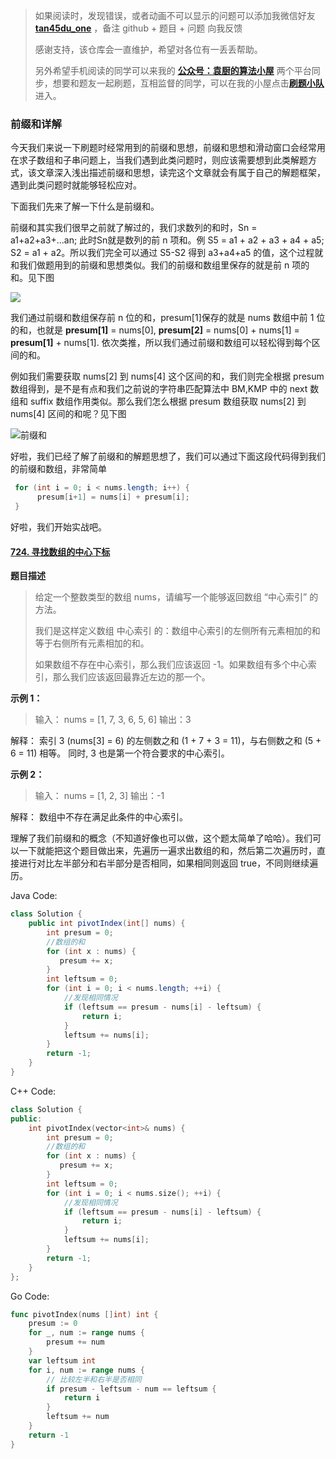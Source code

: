 > 如果阅读时，发现错误，或者动画不可以显示的问题可以添加我微信好友  **[tan45du_one](https://raw.githubusercontent.com/tan45du/tan45du.github.io/master/个人微信.15egrcgqd94w.jpg)** ，备注  github  + 题目 + 问题  向我反馈
>
> 感谢支持，该仓库会一直维护，希望对各位有一丢丢帮助。
>
> 另外希望手机阅读的同学可以来我的 <u>[**公众号：袁厨的算法小屋**](https://raw.githubusercontent.com/tan45du/test/master/微信图片_20210320152235.2pthdebvh1c0.png)</u> 两个平台同步，想要和题友一起刷题，互相监督的同学，可以在我的小屋点击<u>[**刷题小队**](https://raw.githubusercontent.com/tan45du/test/master/微信图片_20210320152235.2pthdebvh1c0.png)</u>进入。 

### 前缀和详解

今天我们来说一下刷题时经常用到的前缀和思想，前缀和思想和滑动窗口会经常用在求子数组和子串问题上，当我们遇到此类问题时，则应该需要想到此类解题方式，该文章深入浅出描述前缀和思想，读完这个文章就会有属于自己的解题框架，遇到此类问题时就能够轻松应对。

下面我们先来了解一下什么是前缀和。

前缀和其实我们很早之前就了解过的，我们求数列的和时，Sn = a1+a2+a3+...an; 此时Sn就是数列的前 n 项和。例 S5 = a1 + a2 +  a3 + a4 + a5; S2 = a1 + a2。所以我们完全可以通过 S5-S2 得到 a3+a4+a5 的值，这个过程就和我们做题用到的前缀和思想类似。我们的前缀和数组里保存的就是前 n 项的和。见下图

![](https://cdn.jsdelivr.net/gh/tan45du/github.io.phonto2@master/myphoto/微信截图_20210113193831.4wk2b9zc8vm0.png)

我们通过前缀和数组保存前 n 位的和，presum[1]保存的就是 nums 数组中前 1 位的和，也就是 **presum[1]** = nums[0], **presum[2]** = nums[0] + nums[1] = **presum[1]** + nums[1]. 依次类推，所以我们通过前缀和数组可以轻松得到每个区间的和。

例如我们需要获取  nums[2]  到  nums[4]  这个区间的和，我们则完全根据 presum 数组得到，是不是有点和我们之前说的字符串匹配算法中 BM,KMP 中的 next 数组和 suffix 数组作用类似。那么我们怎么根据 presum 数组获取 nums[2] 到 nums[4] 区间的和呢？见下图

![前缀和](https://cdn.jsdelivr.net/gh/tan45du/github.io.phonto2@master/myphoto/前缀和.77twdj3gpkg0.png)

好啦，我们已经了解了前缀和的解题思想了，我们可以通过下面这段代码得到我们的前缀和数组，非常简单

```java
 for (int i = 0; i < nums.length; i++) {
      presum[i+1] = nums[i] + presum[i];
 }
```

好啦，我们开始实战吧。

#### [724. 寻找数组的中心下标](https://leetcode-cn.com/problems/find-pivot-index/)

**题目描述**

> 给定一个整数类型的数组 nums，请编写一个能够返回数组 “中心索引” 的方法。
>
> 我们是这样定义数组 中心索引 的：数组中心索引的左侧所有元素相加的和等于右侧所有元素相加的和。
>
> 如果数组不存在中心索引，那么我们应该返回 -1。如果数组有多个中心索引，那么我们应该返回最靠近左边的那一个。

**示例 1：**

> 输入：
> nums = [1, 7, 3, 6, 5, 6]
> 输出：3

解释：
索引 3 (nums[3] = 6) 的左侧数之和 (1 + 7 + 3 = 11)，与右侧数之和 (5 + 6 = 11) 相等。
同时, 3 也是第一个符合要求的中心索引。

**示例 2：**

> 输入：
> nums = [1, 2, 3]
> 输出：-1

解释：
数组中不存在满足此条件的中心索引。

理解了我们前缀和的概念（不知道好像也可以做，这个题太简单了哈哈）。我们可以一下就能把这个题目做出来，先遍历一遍求出数组的和，然后第二次遍历时，直接进行对比左半部分和右半部分是否相同，如果相同则返回 true，不同则继续遍历。

Java Code: 

```java
class Solution {
    public int pivotIndex(int[] nums) {
        int presum = 0;
        //数组的和
        for (int x : nums) {
           presum += x;
        }      
        int leftsum = 0;
        for (int i = 0; i < nums.length; ++i) {
            //发现相同情况
            if (leftsum == presum - nums[i] - leftsum) {
                return i;
            }
            leftsum += nums[i];          
        }
        return -1;
    }
}
```

C++ Code:

```cpp
class Solution {
public:
    int pivotIndex(vector<int>& nums) {
        int presum = 0;
        //数组的和
        for (int x : nums) {
           presum += x;
        }      
        int leftsum = 0;
        for (int i = 0; i < nums.size(); ++i) {
            //发现相同情况
            if (leftsum == presum - nums[i] - leftsum) {
                return i;
            }
            leftsum += nums[i];          
        }
        return -1;
    }
};
```

Go Code:

```go
func pivotIndex(nums []int) int {
    presum := 0
    for _, num := range nums {
        presum += num
    }
    var leftsum int
    for i, num := range nums {
        // 比较左半和右半是否相同
        if presum - leftsum - num == leftsum {
            return i
        }
        leftsum += num
    }
    return -1
}
```

